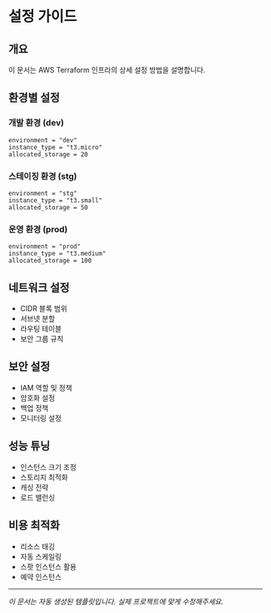 # 설정 가이드

## 개요
이 문서는 AWS Terraform 인프라의 상세 설정 방법을 설명합니다.

## 환경별 설정

### 개발 환경 (dev)
```hcl
environment = "dev"
instance_type = "t3.micro"
allocated_storage = 20
```

### 스테이징 환경 (stg)
```hcl
environment = "stg"
instance_type = "t3.small"
allocated_storage = 50
```

### 운영 환경 (prod)
```hcl
environment = "prod"
instance_type = "t3.medium"
allocated_storage = 100
```

## 네트워크 설정
- CIDR 블록 범위
- 서브넷 분할
- 라우팅 테이블
- 보안 그룹 규칙

## 보안 설정
- IAM 역할 및 정책
- 암호화 설정
- 백업 정책
- 모니터링 설정

## 성능 튜닝
- 인스턴스 크기 조정
- 스토리지 최적화
- 캐싱 전략
- 로드 밸런싱

## 비용 최적화
- 리소스 태깅
- 자동 스케일링
- 스팟 인스턴스 활용
- 예약 인스턴스

---
*이 문서는 자동 생성된 템플릿입니다. 실제 프로젝트에 맞게 수정해주세요.*
